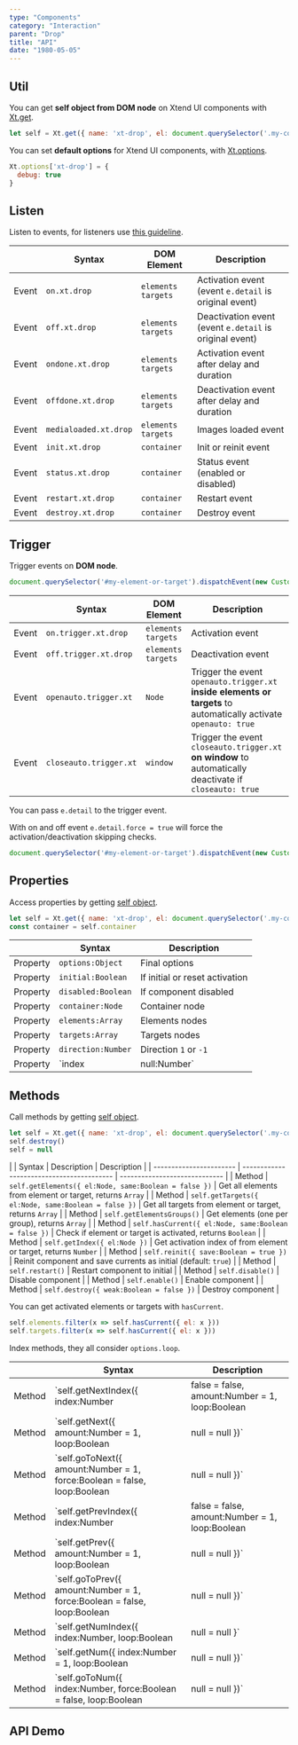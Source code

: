 ```yaml
---
type: "Components"
category: "Interaction"
parent: "Drop"
title: "API"
date: "1980-05-05"
---
```


## Util

You can get **self object from DOM node** on Xtend UI components with [Xt.get](/components/javascript#xt-get).

```js
let self = Xt.get({ name: 'xt-drop', el: document.querySelector('.my-container') })
```

You can set **default options** for Xtend UI components, with [Xt.options](/components/javascript#xt-options).

```js
Xt.options['xt-drop'] = {
  debug: true
}
```

## Listen

Listen to events, for listeners use [this guideline](/components/javascript#listeners).

<div class="xt-overflow-sub overflow-y-hidden overflow-x-scroll my-5 xt-my-auto w-full">

|                         | Syntax                                    | DOM Element                    | Description                   |
| ----------------------- | ----------------------------------------- | ----------------------------- | ----------------------------- |
| Event                   | `on.xt.drop`       | `elements` `targets` | Activation event (event `e.detail` is original event)             |
| Event                   | `off.xt.drop`      | `elements` `targets` | Deactivation event (event `e.detail` is original event)            |
| Event                   | `ondone.xt.drop`           | `elements` `targets` | Activation event after delay and duration             |
| Event                   | `offdone.xt.drop`           | `elements` `targets` | Deactivation event after delay and duration             |
| Event                   | `medialoaded.xt.drop`           | `elements` `targets` | Images loaded event            |
| Event                   | `init.xt.drop`           | `container` | Init or reinit event             |
| Event                   | `status.xt.drop`           | `container` | Status event (enabled or disabled)             |
| Event                   | `restart.xt.drop`           | `container` | Restart event             |
| Event                   | `destroy.xt.drop`           | `container` | Destroy event             |

</div>

## Trigger

Trigger events on **DOM node**.

```js
document.querySelector('#my-element-or-target').dispatchEvent(new CustomEvent('on.trigger.xt.drop'))
```

<div class="xt-overflow-sub overflow-y-hidden overflow-x-scroll my-5 xt-my-auto w-full">

|                         | Syntax                                    | DOM Element                    | Description                   |
| ----------------------- | ----------------------------------------- | ----------------------------- | ----------------------------- |
| Event                   | `on.trigger.xt.drop`       | `elements` `targets` | Activation event             |
| Event                   | `off.trigger.xt.drop`      | `elements` `targets` | Deactivation event            |
| Event                   | `openauto.trigger.xt`           | `Node` | Trigger the event `openauto.trigger.xt` **inside elements or targets** to automatically activate `openauto: true`             |
| Event                   | `closeauto.trigger.xt`           | `window` | Trigger the event `closeauto.trigger.xt` **on window** to automatically deactivate if `closeauto: true`             |

</div>

You can pass `e.detail` to the trigger event.

With on and off event `e.detail.force = true` will force the activation/deactivation skipping checks.

```js
document.querySelector('#my-element-or-target').dispatchEvent(new CustomEvent('on.trigger.xt.drop', { detail: { force: true } }))
```

## Properties

Access properties by getting [self object](/components/javascript#xt-get).

```js
let self = Xt.get({ name: 'xt-drop', el: document.querySelector('.my-container') })
const container = self.container
```

<div class="xt-overflow-sub overflow-y-hidden overflow-x-scroll my-5 xt-my-auto w-full">

|                         | Syntax                                   | Description                   |
| ----------------------- | ---------------------------------------- | ----------------------------- |
| Property                   | `options:Object`       | Final options             |
| Property                   | `initial:Boolean`       | If initial or reset activation            |
| Property                   | `disabled:Boolean`       | If component disabled            |
| Property                   | `container:Node`       | Container node             |
| Property                   | `elements:Array`       | Elements nodes             |
| Property                   | `targets:Array`       | Targets nodes            |
| Property                   | `direction:Number`       | Direction `1` or `-1`            |
| Property                   | `index|null:Number`       | Current activated index            |

</div>

## Methods

Call methods by getting [self object](/components/javascript#xt-get).

```js
let self = Xt.get({ name: 'xt-drop', el: document.querySelector('.my-container') })
self.destroy()
self = null
```

<div class="xt-overflow-sub overflow-y-hidden overflow-x-scroll my-5 xt-my-auto w-full">

|                         | Syntax                                    | Description                   | Description                   |
| ----------------------- | ----------------------------------------- | ----------------------------- |
| Method                  | `self.getElements({ el:Node, same:Boolean = false })`                          | Get all elements from element or target, returns `Array`             |
| Method                  | `self.getTargets({ el:Node, same:Boolean = false })`                          | Get all targets from element or target, returns `Array`             |
| Method                  | `self.getElementsGroups()`                          | Get elements (one per group), returns `Array`             |
| Method                  | `self.hasCurrent({ el:Node, same:Boolean = false })`                          | Check if element or target is activated, returns `Boolean`             |
| Method                  | `self.getIndex({ el:Node })`                          | Get activation index of from element or target, returns `Number`             |
| Method                  | `self.reinit({ save:Boolean = true })`       | Reinit component and save currents as initial (default: `true`)             |
| Method                  | `self.restart()`                          | Restart component to initial             |
| Method                  | `self.disable()`                          | Disable component             |
| Method                  | `self.enable()`                          | Enable component             |
| Method                  | `self.destroy({ weak:Boolean = false })`              | Destroy component            |

</div>

You can get activated elements or targets with `hasCurrent`.

```js
self.elements.filter(x => self.hasCurrent({ el: x }))
self.targets.filter(x => self.hasCurrent({ el: x }))
```

Index methods, they all consider `options.loop`.

<div class="xt-overflow-sub overflow-y-hidden overflow-x-scroll my-5 xt-my-auto w-full">

|                         | Syntax                                    | Description                   |
| ----------------------- | ----------------------------------------- | ----------------------------- |
| Method                  | `self.getNextIndex({ index:Number|false = false, amount:Number = 1, loop:Boolean|null = null })`                          | Get next activation index, returns `Number|null`             |
| Method                  | `self.getNext({ amount:Number = 1, loop:Boolean|null = null })`                          | Get next element, returns `Node|null`             |
| Method                  | `self.goToNext({ amount:Number = 1, force:Boolean = false, loop:Boolean|null = null })`                          | Activate next element, returns `Node|null`             |
| Method                  | `self.getPrevIndex({ index:Number|false = false, amount:Number = 1, loop:Boolean|null = null })`                          | Get prev activation index, returns `Number|null`             |
| Method                  | `self.getPrev({ amount:Number = 1, loop:Boolean|null = null })`                          | Get previous element, returns `Node|null`             |
| Method                  | `self.goToPrev({ amount:Number = 1, force:Boolean = false, loop:Boolean|null = null })`                          | Activate previous element, returns `Node|null`             |
| Method                  | `self.getNumIndex({ index:Number, loop:Boolean|null = null }`                          | Get index from number, return `Number|null`             |
| Method                  | `self.getNum({ index:Number = 1, loop:Boolean|null = null })`                          | Get element from index, returns `Node|null`             |
| Method                  | `self.goToNum({ index:Number, force:Boolean = false, loop:Boolean|null = null })`                          | Activate index, returns `Node|null`             |

</div>

## API Demo

<demo>
  <div class="gatsby_demo_item" data-iframe="demos/components/drop/api">
  </div>
</demo>

